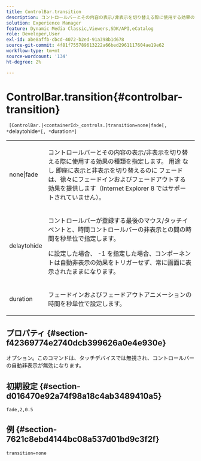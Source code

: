 ```yaml
---
title: ControlBar.transition
description: コントロールバーとその内容の表示/非表示を切り替える際に使用する効果の種類を指定します。
solution: Experience Manager
feature: Dynamic Media Classic,Viewers,SDK/API,eCatalog
role: Developer,User
exl-id: abe8affb-cbcd-4072-b2ed-91a398b1d678
source-git-commit: 4f81f755789613222a66bed2961117604ae19e62
workflow-type: tm+mt
source-wordcount: '134'
ht-degree: 2%

---
```


# ControlBar.transition{#controlbar-transition}

` [ControlBar.|<containerId>_controls.]transition=none|fade[, *`delaytohide`*[, *`duration`*]`

<table id="table_F71AA834FE494949A2D4B569EA5E721F"> 
 <tbody> 
  <tr> 
   <td colname="col1"> <p> <span class="codeph"> none|fade </span> </p> </td> 
   <td colname="col2"> <p> コントロールバーとその内容の表示/非表示を切り替える際に使用する効果の種類を指定します。 用途 <span class="codeph"> なし </span> 即座に表示と非表示を切り替えるのに <span class="codeph"> フェード </span> は、徐々にフェードインおよびフェードアウトする効果を提供します（Internet Explorer 8 ではサポートされていません）。 </p> </td> 
  </tr> 
  <tr> 
   <td colname="col1"> <p> <span class="codeph"> <span class="varname"> delaytohide </span> </span> </p> </td> 
   <td colname="col2"> <p> コントロールバーが登録する最後のマウス/タッチイベントと、時間コントロールバーの非表示との間の時間を秒単位で指定します。 </p> <p> に設定した場合、 <span class="codeph"> -1 </span>を指定した場合、コンポーネントは自動非表示の効果をトリガーせず、常に画面に表示されたままになります。 </p> </td> 
  </tr> 
  <tr> 
   <td colname="col1"> <p> <span class="codeph"> <span class="varname"> duration </span> </span> </p> </td> 
   <td colname="col2"> <p> フェードインおよびフェードアウトアニメーションの時間を秒単位で設定します。 </p> </td> 
  </tr> 
 </tbody> 
</table>

## プロパティ {#section-f42369774e2740dcb399626a0e4e930e}

オプション。このコマンドは、タッチデバイスでは無視され、コントロールバーの自動非表示が無効になります。

## 初期設定 {#section-d016470e92a74f98a18c4ab3489410a5}

`fade,2,0.5`

## 例 {#section-7621c8ebd4144bc08a537d01bd9c3f2f}

`transition=none`
